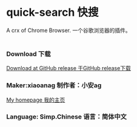 <h1>quick-search 快搜</h1>
A crx of Chrome Browser. 一个谷歌浏览器的插件。</br></br>
<h3>Download 下载</h3>
<a href="https://github.com/matthewlu070111/quick-search/releases" target="_blank">Download at GitHub release 于GitHub release下载</a></br>
<h3>Maker:xiaoanag 制作者：小安ag</h3>
<a href="matthewlu.github.io" target="_blank">My homepage 我的主页</a>
<h3>Language: Simp.Chinese 语言：简体中文</h3>
